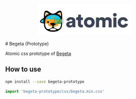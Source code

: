 <p align="center">
  <img src="logo-begeta.png">
</p>
# Begeta (Prototype)

Atomic css prototype of [Begeta](https://github.com/Sellsuki/begeta)

## How to use
```sh
npm install --save begeta-prototype
```
```js
import 'begeta-prototype/css/begeta.min.css'
```
